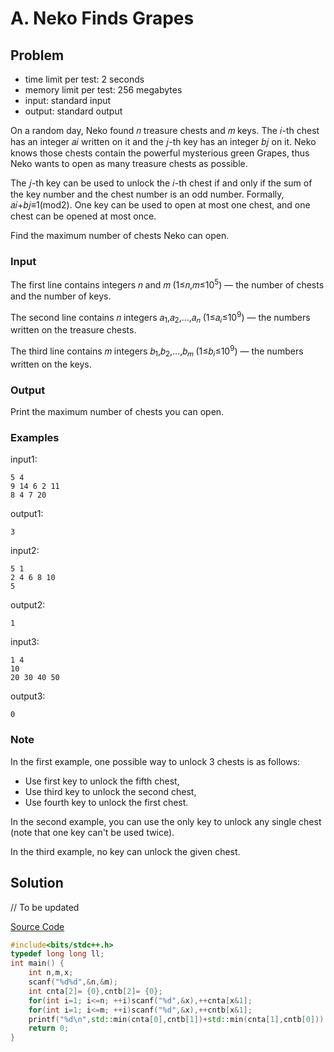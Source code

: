 # A. Neko Finds Grapes

## Problem

- time limit per test: 2 seconds
- memory limit per test: 256 megabytes
- input: standard input
- output: standard output

On a random day, Neko found 𝑛 treasure chests and 𝑚 keys. The 𝑖-th chest has an integer 𝑎𝑖 written on it and the 𝑗-th key has an integer 𝑏𝑗 on it. Neko knows those chests contain the powerful mysterious green Grapes, thus Neko wants to open as many treasure chests as possible.

The 𝑗-th key can be used to unlock the 𝑖-th chest if and only if the sum of the key number and the chest number is an odd number. Formally, 𝑎𝑖+𝑏𝑗≡1(mod2). One key can be used to open at most one chest, and one chest can be opened at most once.

Find the maximum number of chests Neko can open.

### Input

The first line contains integers 𝑛 and 𝑚 (1≤𝑛,𝑚≤10<sup>5</sup>) — the number of chests and the number of keys.

The second line contains 𝑛 integers 𝑎<sub>1</sub>,𝑎<sub>2</sub>,…,𝑎<sub>𝑛</sub> (1≤𝑎<sub>𝑖</sub>≤10<sup>9</sup>) — the numbers written on the treasure chests.

The third line contains 𝑚 integers 𝑏<sub>1</sub>,𝑏<sub>2</sub>,…,𝑏<sub>𝑚</sub> (1≤𝑏<sub>𝑖</sub>≤10<sup>9</sup>) — the numbers written on the keys.

### Output

Print the maximum number of chests you can open.

### Examples

input1:

```text
5 4
9 14 6 2 11
8 4 7 20
```

output1:

```text
3
```

input2:

```text
5 1
2 4 6 8 10
5
```

output2:

```text
1
```

input3:

```text
1 4
10
20 30 40 50
```

output3:

```text
0
```

### Note

In the first example, one possible way to unlock 3 chests is as follows:

- Use first key to unlock the fifth chest,
- Use third key to unlock the second chest,
- Use fourth key to unlock the first chest.

In the second example, you can use the only key to unlock any single chest (note that one key can't be used twice).

In the third example, no key can unlock the given chest.

## Solution

// To be updated

[Source Code](/Problem-A/a.cpp)

```cpp
#include<bits/stdc++.h>
typedef long long ll;
int main() {
    int n,m,x;
    scanf("%d%d",&n,&m);
    int cnta[2]= {0},cntb[2]= {0};
    for(int i=1; i<=n; ++i)scanf("%d",&x),++cnta[x&1];
    for(int i=1; i<=m; ++i)scanf("%d",&x),++cntb[x&1];
    printf("%d\n",std::min(cnta[0],cntb[1])+std::min(cnta[1],cntb[0]));
    return 0;
}
```
